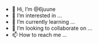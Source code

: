 - 👋 Hi, I’m @6juune
- 👀 I’m interested in ...
- 🌱 I’m currently learning ...
- 💞️ I’m looking to collaborate on ...
- 📫 How to reach me ...

<!---
6juune/6juune is a ✨ special ✨ repository because its `README.md` (this file) appears on your GitHub profile.
You can click the Preview link to take a look at your changes.
--->
